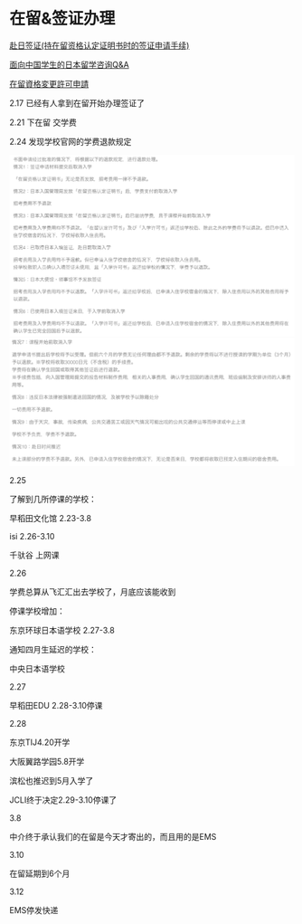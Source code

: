 # 在留&签证办理

[赴日签证(持在留资格认定证明书时的签证申请手续)](https://www.cn.emb-japan.go.jp/consular/visa_shikaku.htm)

[面向中国学生的日本留学咨询Q&A](https://www.cn.emb-japan.go.jp/cul_edu/q_a.htm#3-3)

[在留資格変更許可申請](http://www.moj.go.jp/ONLINE/IMMIGRATION/16-2.html)

2.17 已经有人拿到在留开始办理签证了

2.21 下在留 交学费

2.24 发现学校官网的学费退款规定

![截屏2020-02-2413.47.11](media/%E6%88%AA%E5%B1%8F2020-02-2413.47.11.png)
![截屏2020-02-2413.47.42](media/%E6%88%AA%E5%B1%8F2020-02-2413.47.42.png)

2.25 

了解到几所停课的学校：

早稻田文化馆 2.23-3.8

isi 2.26-3.10

千驮谷 上网课

2.26 

学费总算从飞汇汇出去学校了，月底应该能收到

停课学校增加：

东京环球日本语学校 2.27-3.8

通知四月生延迟的学校：

中央日本语学校

2.27

早稻田EDU 2.28-3.10停课

2.28

东京TIJ4.20开学

大阪翼路学园5.8开学

滨松也推迟到5月入学了

JCLI终于决定2.29-3.10停课了

3.8

中介终于承认我们的在留是今天才寄出的，而且用的是EMS

3.10

在留延期到6个月

3.12

EMS停发快递

